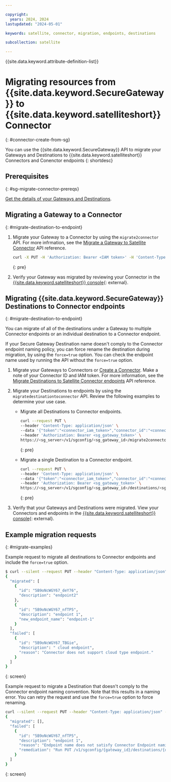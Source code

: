 ```yaml
---

copyright:
  years: 2024, 2024
lastupdated: "2024-05-01"

keywords: satellite, connector, migration, endpoints, destinations

subcollection: satellite

---
```


{{site.data.keyword.attribute-definition-list}}


# Migrating resources from {{site.data.keyword.SecureGateway}} to {{site.data.keyword.satelliteshort}} Connector
{: #connector-create-from-sg}

You can use the {{site.data.keyword.SecureGateway}} API to migrate your Gateways and Destinations to {{site.data.keyword.satelliteshort}} Connectors and Conenctor endpoints
{: shortdesc}

## Prerequisites
{: #sg-migrate-connector-prereqs}

[Get the details of your Gateways and Destinations](/docs/SecureGateway?topic=SecureGateway-dep-gather-sg-details).

## Migrating a Gateway to a Connector
{: #migrate-destination-to-endpoint}

1. Migrate your Gateway to a Connector by using the `migrate2connector` API. For more infrmation, see the [Migrate a Gateway to Satellite Connector](/apidocs/secure-gateway-v2#migratetoconnector) API reference.
    ```sh
    curl -X PUT -H 'Authorization: Bearer <IAM token>' -H 'Content-Type: application/json' -d '{ "connector_id": "A2FbRFtwNfatanQRLjrujBKmVmfOk7NjXYZIWAoVLNfd1PTXJ93aH3J", "token" : "iam_token" }' 'https://sgmanager.us-south.securegateway.cloud.ibm.com/v1/sgconfig/{gateway_id}/migrate2connector'
    ```
    {: pre}

1. Verify your Gateway was migrated by reviewing your Connector in the [{{site.data.keyword.satelliteshort}} console](https://cloud.ibm.com/satellite/locations){: external}.


## Migrating {{site.data.keyword.SecureGateway}} Destinations to Connector endpoints
{: #migrate-destination-to-endpoint}

You can migrate of all of the destinations under a Gateway to multiple Connector endpoints or an individual destination to a Connector endpoint.

If your Secure Gateway Destination name doesn't comply to the Connector endpoint naming policy, you can force rename the destination during migration, by using the `force=true` option. You can check the endpoint name used by running the API without the `force=true` option.

1. Migrate your Gateways to Connectors or [Create a Connector](/docs/satellite?topic=satellite-create-connector&interface=ui). Make a note of your Connector ID and IAM token. For more information, see the [Migrate Destinations to Satellite Connector endpoints](/apidocs/secure-gateway-v2#migratedestinationtoconnector) API reference.

1. Migrate your Destinations to endpoints by using the `migratedestinationtoconnector` API. Review the following examples to determine your use case.

    * Migrate all Destinations to Connector endpoints.
        ```sh
        curl --request PUT \
        --header 'Content-Type: application/json' \
        --data '{"token":"<connector_iam_token>","connector_id":"<connector_id>"}' \
        --header 'Authorization: Bearer <sg_gateway_token>' \
        https://<sg_server>/v1/sgconfig/<sg_gateway_id>/migrate2connector
        ```
        {: pre}


    * Migrate a single Destination to a Connector endpoint.
        ```sh
        curl --request PUT \
        --header 'Content-Type: application/json' \
        --data '{"token":"<connector_iam_token>","connector_id":"<connector_id>"}' \
        --header 'Authorization: Bearer <sg_gateway_token>' \
        https://<sg_server>/v1/sgconfig/<sg_gateway_id>/destinations/<sg_destination_id>/migrate2connector
        ```
        {: pre}

1. Verify that your Gateways and Destinations were migrated. View your Connectors and endpoints in the [{{site.data.keyword.satelliteshort}} console](https://cloud.ibm.com/satellite/locations){: external}.

## Example migration requests
{: #migrate-examples}

Example request to migrate all destinations to Connector endpoints and include the `force=true` option.
```sh
$ curl --silent --request PUT --header "Content-Type: application/json" --data "{\"region\":\"stage-south\",\"token\":\"${CONNECTOR_TOKEN}\",\"connector_id\":\"${CONNECTOR_ID}\"}" --header "Authorization: Bearer ${SG_GATEWAY_TOKEN}" "https://sgmanager.us-south.securegateway.test.cloud.ibm.com/v1/sgconfig/${SG_GATEWAY_ID}/migrate2connector?force=true" | jq
{
  "migrated": [
    {
      "id": "5B9oNcWGY67_deY76",
      "description": "endpoint2"
    },
    {
      "id": "5B9oNcWGY67_nfTP5",
      "description": "endpoint 1",
      "new_endpoint_name": "endpoint-1"
    }
  ],
  "failed": [
    {
      "id": "5B9oNcWGY67_TBGie",
      "description": " cloud endpoint",
      "reason": "Connector does not support cloud type endpoint."
    }
  ]
}
```
{: screen}

Example request to migrate a Destination that doesn't comply to the Connector endpoint naming convention. Note that this results in a naming error. You can retry the request and use the `force=true` option to force renaming.
```sh
curl --silent --request PUT --header "Content-Type: application/json" --data "{\"region\":\"stage-south\",\"token\":\"${CONNECTOR_TOKEN}\",\"connector_id\":\"${CONNECTOR_ID}\"}" --header "Authorization: Bearer ${SG_GATEWAY_TOKEN}" "https://sgmanager.us-south.securegateway.test.cloud.ibm.com/v1/sgconfig/${SG_GATEWAY_ID}/destinations/5B9oNcWGY67_nfTP5/migrate2connector" | jq
{
  "migrated": [],
  "failed": [
    {
      "id": "5B9oNcWGY67_nfTP5",
      "description": "endpoint 1",
      "reason": "Endpoint name does not satisfy Connector Endpoint naming policy. Endpoint names must start with a letter and end with an alphanumeric character, can contain letters, numbers, and hyphen (-), and must be 63 characters or fewer.",
      "remediation": "Run PUT /v1/sgconfig/{gateway_id}/destinations/{destination_id}/migrate2connector?force=true API to rename the endpoint to suggested name 'endpoint-1' during migration"
    }
  ]
}
```
{: screen}

